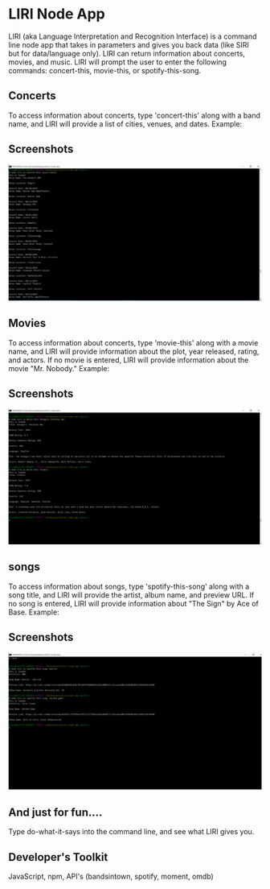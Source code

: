 # LIRI Node App
LIRI (aka Language Interpretation and Recognition Interface) is a command line node app that takes in parameters and gives you back data (like SIRI but for data/language only). LIRI can return information about concerts, movies, and music. LIRI will prompt the user to enter the following commands: concert-this, movie-this, or spotify-this-song.

## Concerts ##
To access information about concerts, type 'concert-this' along with a band name, and LIRI will provide a list of cities, venues, and dates. Example: 

## Screenshots

![concert](https://github.com/edivya/Liri-node-app/blob/master/images/concert.jpg)



## Movies ##
To access information about concerts, type 'movie-this' along with a movie name, and LIRI will provide information about the plot, year released, rating, and actors. If no movie is entered, LIRI will provide information about the movie "Mr. Nobody." Example: 

## Screenshots

![movies](https://github.com/edivya/Liri-node-app/blob/master/images/movie.jpg)



## songs ##
To access information about songs, type 'spotify-this-song' along with a song title, and LIRI will provide the artist, album name, and preview URL. If no song is entered, LIRI will provide information about "The Sign" by Ace of Base. Example: 


## Screenshots

![songs](https://github.com/edivya/Liri-node-app/blob/master/images/songs.png)



## And just for fun.... ##
Type do-what-it-says into the command line, and see what LIRI gives you.

## Developer's Toolkit ##
JavaScript, npm, API's (bandsintown, spotify, moment, omdb)
